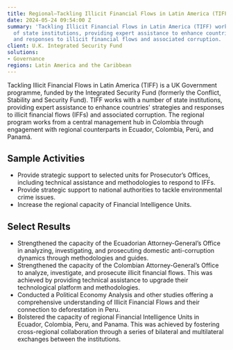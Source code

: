 ```yaml
---
title: Regional—Tackling Illicit Financial Flows in Latin America (TIFF)
date: 2024-05-24 09:54:00 Z
summary: 'Tackling Illicit Financial Flows in Latin America (TIFF) works with a number
  of state institutions, providing expert assistance to enhance countries'' strategies
  and responses to illicit financial flows and associated corruption. '
client: U.K. Integrated Security Fund
solutions:
- Governance
regions: Latin America and the Caribbean
---
```


Tackling Illicit Financial Flows in Latin America (TIFF) is a UK Government programme, funded by the Integrated Security Fund (formerly the Conflict, Stability and Security Fund). TIFF works with a number of state institutions, providing expert assistance to enhance countries' strategies and responses to illicit financial flows (IFFs) and associated corruption. The regional program works from a central management hub in Colombia through engagement with regional counterparts in Ecuador, Colombia, Perú, and Panamá.

## Sample Activities

* Provide strategic support to selected units for Prosecutor’s Offices, including technical assistance and methodologies to respond to IFFs.
* Provide strategic support to national authorities to tackle environmental crime issues.
* Increase the regional capacity of Financial Intelligence Units.

## Select Results

* Strengthened the capacity of the Ecuadorian Attorney-General’s Office in analyzing, investigating, and prosecuting domestic anti-corruption dynamics through methodologies and guides.
* Strengthened the capacity of the Colombian Attorney-General’s Office to analyze, investigate, and prosecute illicit financial flows. This was achieved by providing technical assistance to upgrade their technological platform and methodologies.
* Conducted a Political Economy Analysis and other studies offering a comprehensive understanding of Illicit Financial Flows and their connection to deforestation in Peru.
* Bolstered the capacity of regional Financial Intelligence Units in Ecuador, Colombia, Peru, and Panama. This was achieved by fostering cross-regional collaboration through a series of bilateral and multilateral exchanges between the institutions.